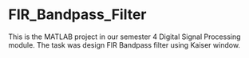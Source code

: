 # FIR_Bandpass_Filter
This is the MATLAB project in our semester 4 Digital Signal Processing module. The task was design FIR Bandpass filter using Kaiser window.
